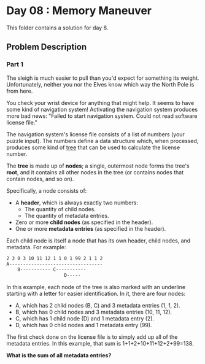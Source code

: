 # Day 08 : Memory Maneuver

This folder contains a solution for day 8.

## Problem Description

### Part 1

The sleigh is much easier to pull than you'd expect for something its weight. Unfortunately, neither you nor the Elves know which way the North Pole is from here.

You check your wrist device for anything that might help. It seems to have some kind of navigation system! Activating the navigation system produces more bad news: "Failed to start navigation system. Could not read software license file."

The navigation system's license file consists of a list of numbers (your puzzle input). The numbers define a data structure which, when processed, produces some kind of [tree](https://en.wikipedia.org/wiki/Tree_(data_structure)) that can be used to calculate the license number.

The **tree** is made up of **nodes**; a single, outermost node forms the tree's **root**, and it contains all other nodes in the tree (or contains nodes that contain nodes, and so on).

Specifically, a node consists of:

  * A **header**, which is always exactly two numbers:
    * The quantity of child nodes.
    * The quantity of metadata entries.
  * Zero or more **child nodes** (as specified in the header).
  * One or more **metadata entries** (as specified in the header).

Each child node is itself a node that has its own header, child nodes, and metadata. For example:

```bash
2 3 0 3 10 11 12 1 1 0 1 99 2 1 1 2
A----------------------------------
    B----------- C-----------
                     D-----
```

In this example, each node of the tree is also marked with an underline starting with a letter for easier identification. In it, there are four nodes:

  * A, which has 2 child nodes (B, C) and 3 metadata entries (1, 1, 2).
  * B, which has 0 child nodes and 3 metadata entries (10, 11, 12).
  * C, which has 1 child node (D) and 1 metadata entry (2).
  * D, which has 0 child nodes and 1 metadata entry (99).

The first check done on the license file is to simply add up all of the metadata entries. In this example, that sum is 1+1+2+10+11+12+2+99=138.

**What is the sum of all metadata entries?**
